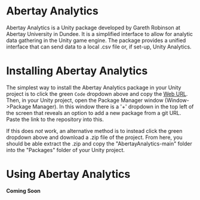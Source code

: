 # Abertay Analytics
Abertay Analytics is a Unity package developed by Gareth Robinson at Abertay University in Dundee.
It is a simplified interface to allow for analytic data gathering in the Unity game engine.
The package provides a unified interface that can send data to a local .csv file or, if set-up, Unity Analytics.

# Installing Abertay Analytics
The simplest way to install the Abertay Analytics package in your Unity project is to click the green `Code` dropdown above and copy the [Web URL](https://github.com/Abertay-University-SDI/AbertayAnalytics.git).
Then, in your Unity project, open the Package Manager window (Window->Package Manager).
In this window there is a '+' dropdown in the top left of the screen that reveals an option to add a new package from a git URL. Paste the link to the repository into this.

If this does *not* work, an alternative method is to instead click the green dropdown above and download a .zip file of the project.
From here, you should be able extract the .zip and copy the "AbertayAnalytics-main" folder into the "Packages" folder of your Unity project.

# Using Abertay Analytics
**Coming Soon**
